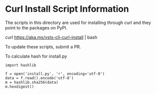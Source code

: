 Curl Install Script Information
==============

The scripts in this directory are used for installing through curl and they point to the packages on PyPI.

curl https://aka.ms/vsts-cli-curl-install | bash

To update these scripts, submit a PR.

To calculate hash for install.py

```
import hashlib

f = open('install.py', 'r', encoding='utf-8')
data = f.read().encode('utf-8')
m = hashlib.sha256(data)
m.hexdigest()
```
